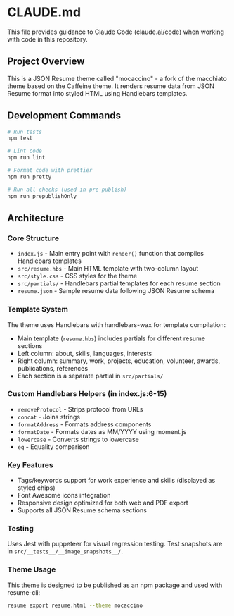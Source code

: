 # CLAUDE.md

This file provides guidance to Claude Code (claude.ai/code) when working with code in this repository.

## Project Overview

This is a JSON Resume theme called "mocaccino" - a fork of the macchiato theme based on the Caffeine theme. It renders resume data from JSON Resume format into styled HTML using Handlebars templates.

## Development Commands

```bash
# Run tests
npm test

# Lint code
npm run lint

# Format code with prettier
npm run pretty

# Run all checks (used in pre-publish)
npm run prepublishOnly
```

## Architecture

### Core Structure
- `index.js` - Main entry point with `render()` function that compiles Handlebars templates
- `src/resume.hbs` - Main HTML template with two-column layout
- `src/style.css` - CSS styles for the theme
- `src/partials/` - Handlebars partial templates for each resume section
- `resume.json` - Sample resume data following JSON Resume schema

### Template System
The theme uses Handlebars with handlebars-wax for template compilation:
- Main template (`resume.hbs`) includes partials for different resume sections
- Left column: about, skills, languages, interests
- Right column: summary, work, projects, education, volunteer, awards, publications, references
- Each section is a separate partial in `src/partials/`

### Custom Handlebars Helpers (in index.js:6-15)
- `removeProtocol` - Strips protocol from URLs
- `concat` - Joins strings
- `formatAddress` - Formats address components
- `formatDate` - Formats dates as MM/YYYY using moment.js
- `lowercase` - Converts strings to lowercase
- `eq` - Equality comparison

### Key Features
- Tags/keywords support for work experience and skills (displayed as styled chips)
- Font Awesome icons integration
- Responsive design optimized for both web and PDF export
- Supports all JSON Resume schema sections

### Testing
Uses Jest with puppeteer for visual regression testing. Test snapshots are in `src/__tests__/__image_snapshots__/`.

### Theme Usage
This theme is designed to be published as an npm package and used with resume-cli:
```bash
resume export resume.html --theme mocaccino
```